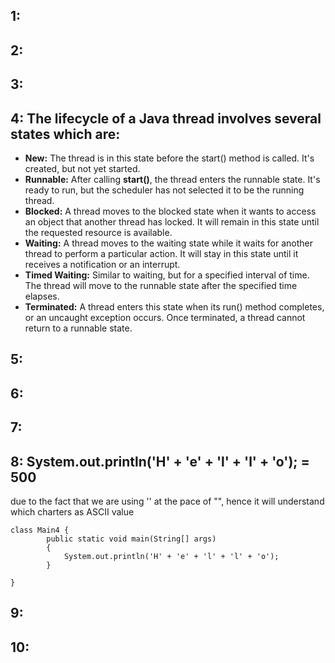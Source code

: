 ## 1: 
## 2: 
## 3: 
## 4: The lifecycle of a Java thread involves several states which are:
* **New:** The thread is in this state before the start() method is called. It's created, but not yet started. <br>
* **Runnable:** After calling **start()**, the thread enters the runnable state. It's ready to run, but the scheduler has not selected it to be the running thread.<br>
* **Blocked:** A thread moves to the blocked state when it wants to access an object that another thread has locked. It will remain in this state until the requested resource is available.<br>
* **Waiting:** A thread moves to the waiting state while it waits for another thread to perform a particular action. It will stay in this state until it receives a notification or an interrupt.<br>
* **Timed Waiting:** Similar to waiting, but for a specified interval of time. The thread will move to the runnable state after the specified time elapses.<br>
* **Terminated:** A thread enters this state when its run() method completes, or an uncaught exception occurs. Once terminated, a thread cannot return to a runnable state.
## 5: 
## 6: 
## 7: 
## 8:  System.out.println('H' + 'e' + 'l' + 'l' + 'o'); = 500
due to the fact that we are using  '' at the pace of "", hence it will understand which charters as ASCII value
```
class Main4 {
        public static void main(String[] args)
        {
            System.out.println('H' + 'e' + 'l' + 'l' + 'o');
        }
     
}
```
## 9: 
## 10: 